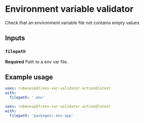 # Environment variable validator

Check that an environment variable file not contains empty values

## Inputs
### `filepath`

**Required** Path to a env var file.

## Example usage

```yaml
uses: rubenesp87/env-var-validator-action@latest
with:
  filepath: '.env'
```

```yaml
uses: rubenesp87/env-var-validator-action@latest
with:
  filepath: 'packages/.env.app'
```
